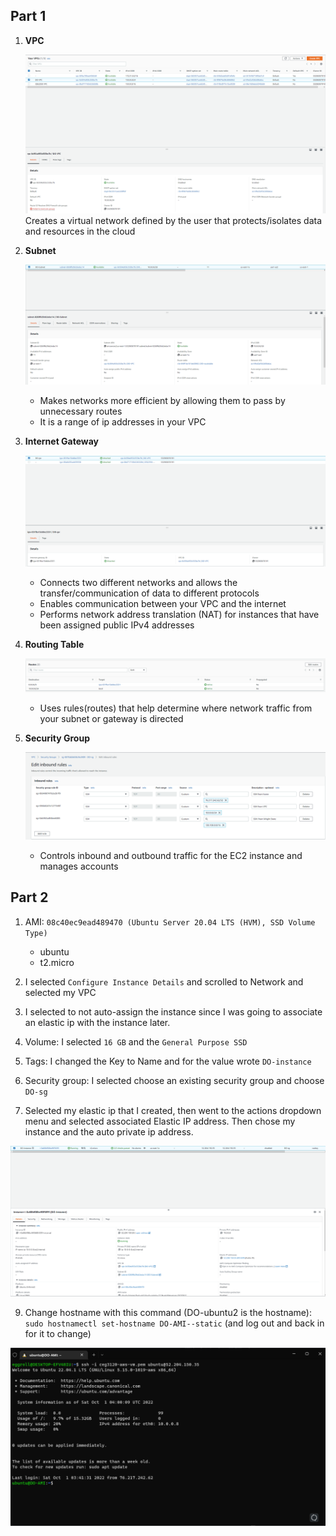 ## Part 1

1. **VPC**  

   ![vpc screenshot](images/vpc.png/)   
   Creates a virtual network defined by the user that protects/isolates data and resources in the cloud
  
2. **Subnet**  

   ![subnet screenshot](images/subnet.png/)
    - Makes networks more efficient by allowing them to pass by unnecessary routes
    - It is a range of ip addresses in your VPC
  
3. **Internet Gateway**   

   ![internet gateway screenshot](images/internet_gateway.png/)
    - Connects two different networks and allows the transfer/communication of data to different protocols
    - Enables communication between your VPC and the internet
    - Performs network address translation (NAT) for instances that have been assigned public IPv4 addresses
  
4. **Routing Table**  

   ![route table screenshot](images/routing_table.png/)   
    - Uses rules(routes) that help determine where network traffic from your subnet or gateway is directed
  
5. **Security Group**  

   ![security group screenshot](images/security_groups.png/)   
    - Controls inbound and outbound traffic for the EC2 instance and manages accounts
  
## Part 2

1. AMI: `08c40ec9ead489470 (Ubuntu Server 20.04 LTS (HVM), SSD Volume Type)`
    - ubuntu
    - t2.micro
    
2. I selected `Configure Instance Details` and scrolled to Network and selected my VPC

3. I selected to not auto-assign the instance since I was going to associate an elastic ip with the instance later. 

4. Volume: I selected `16 GB` and the `General Purpose SSD`

5. Tags: I changed the Key to Name and for the value wrote `DO-instance`

6. Security group: I selected choose an existing security group and choose `DO-sg`

7. Selected my elastic ip that I created, then went to the actions dropdown menu and selected associated Elastic IP address. Then chose my instance and the auto private ip address.   

  ![instance screenshot](images/instance.png/)   

9. Change hostname with this command (DO-ubuntu2 is the hostname): `sudo hostnamectl set-hostname DO-AMI--static` 
  (and log out and back in for it to change)   
  
 ![ssh screenshot](images/hostname.png/)
